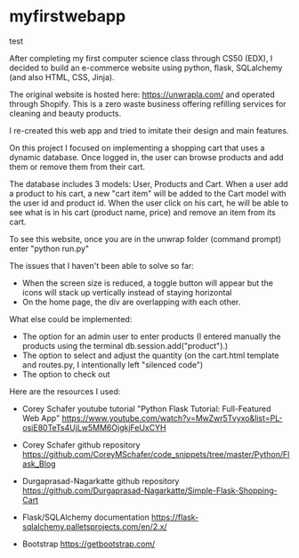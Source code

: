 # myfirstwebapp

test

After completing my first computer science class through CS50 (EDX), I decided to build an e-commerce website
using python, flask, SQLalchemy (and also HTML, CSS, Jinja).

The original website is hosted here: https://unwrapla.com/ and operated through Shopify. This is a zero waste business offering
refilling services for cleaning and beauty products.

I re-created this web app and tried to imitate their design and main features. 

On this project I focused on implementing a shopping cart that uses a dynamic database. Once logged in, the user can browse products 
and add them or remove them from their cart.

The database includes 3 models: User, Products and Cart. When a user add a product to his cart, a new "cart item" will be added
to the Cart model with the user id and product id. When the user click on his cart, he will be able to see what is in his cart
(product name, price) and remove an item from its cart.

To see this website, once you are in the unwrap folder (command prompt) enter "python run.py"

The issues that I haven't been able to solve so far:
- When the screen size is reduced, a toggle button will appear but the icons will stack up vertically instead of staying horizontal
- On the home page, the div are overlapping with each other.

What else could be implemented:
- The option for an admin user to enter products (I entered manually the products using the terminal db.session.add("product").) 
- The option to select and adjust the quantity (on the cart.html template and routes.py, I intentionally left "silenced code") 
- The option to check out


Here are the resources I used:

- Corey Schafer youtube tutorial "Python Flask Tutorial: Full-Featured Web App"
https://www.youtube.com/watch?v=MwZwr5Tvyxo&list=PL-osiE80TeTs4UjLw5MM6OjgkjFeUxCYH

- Corey Schafer github repository
https://github.com/CoreyMSchafer/code_snippets/tree/master/Python/Flask_Blog

- Durgaprasad-Nagarkatte github repository
https://github.com/Durgaprasad-Nagarkatte/Simple-Flask-Shopping-Cart

- Flask/SQLAlchemy documentation
https://flask-sqlalchemy.palletsprojects.com/en/2.x/

- Bootstrap
https://getbootstrap.com/
